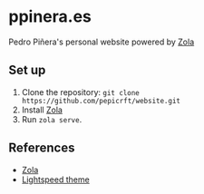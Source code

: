 # ppinera.es

Pedro Piñera's personal website powered by [Zola](https://www.getzola.org/)

## Set up

1. Clone the repository: `git clone https://github.com/pepicrft/website.git`
2. Install [Zola](https://www.getzola.org/)
3. Run `zola serve`.

## References

- [Zola](https://www.getzola.org/)
- [Lightspeed theme](https://github.com/carpetscheme/lightspeed)
